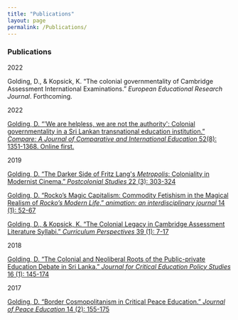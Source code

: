 ```yaml
---
title: "Publications"
layout: page
permalink: /Publications/
---
```


### Publications

2022

Golding, D., & Kopsick, K. “The colonial governmentality of Cambridge Assessment International Examinations.” *European Educational Research Journal*. Forthcoming.

2022

[Golding, D. “'We are helpless, we are not the authority': Colonial governmentality in a Sri Lankan transnational education institution.” *Compare: A Journal of Comparative and International Education* 52(8): 1351-1368. Online first.](https://www.tandfonline.com/doi/full/10.1080/03057925.2020.1867827?src=)

2019

[Golding, D. “The Darker Side of Fritz Lang's _Metropolis_: Coloniality in Modernist Cinema.” *Postcolonial Studies* 22 (3): 303-324](https://www.tandfonline.com/doi/abs/10.1080/13688790.2019.1627855?journalCode=cpcs20)

[Golding, D. “Rocko’s Magic Capitalism: Commodity Fetishism in the Magical Realism of _Rocko’s Modern Life_.” _animation: an interdisciplinary journal_ 14 (1): 52-67](https://journals.sagepub.com/doi/full/10.1177/1746847719831365)

[Golding, D., & Kopsick, K. “The Colonial Legacy in Cambridge Assessment Literature Syllabi.” _Curriculum Perspectives_ 39 (1): 7-17](https://link.springer.com/content/pdf/10.1007%2Fs41297-018-00062-0.pdf)

2018

[Golding, D. “The Colonial and Neoliberal Roots of the Public-private Education Debate in Sri Lanka.” _Journal for Critical Education Policy Studies_ 16 (1): 145-174](http://www.jceps.com/wp-content/uploads/2018/04/16-1-5.pdf)

2017

[Golding, D. “Border Cosmopolitanism in Critical Peace Education.” _Journal of Peace Education_ 14 (2): 155-175](https://www.tandfonline.com/doi/abs/10.1080/17400201.2017.1323727)
